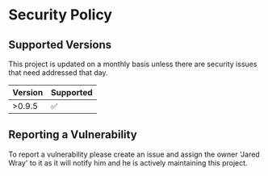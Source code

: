 # Security Policy

## Supported Versions

This project is updated on a monthly basis unless there are security issues that need addressed that day. 

| Version | Supported          |
| ------- | ------------------ |
| >0.9.5  | :white_check_mark: |


## Reporting a Vulnerability

To report a vulnerability please create an issue and assign the owner 'Jared Wray' to it as it will notify him and he is actively maintaining this project.

